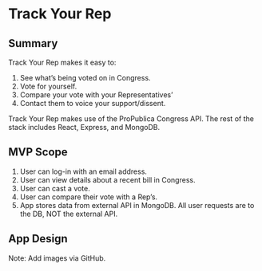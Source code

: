 # Track Your Rep

## Summary

Track Your Rep makes it easy to:

1. See what’s being voted on in Congress.
2. Vote for yourself.
3. Compare your vote with your Representatives’
4. Contact them to voice your support/dissent.

Track Your Rep makes use of the ProPublica Congress API. The rest of the stack includes React, Express, and MongoDB.

## MVP Scope

1. User can log-in with an email address.
2. User can view details about a recent bill in Congress.
3. User can cast a vote.
4. User can compare their vote with a Rep’s.
5. App stores data from external API in MongoDB. All user requests are to the DB, NOT the external API.

## App Design

Note: Add images via GitHub.
